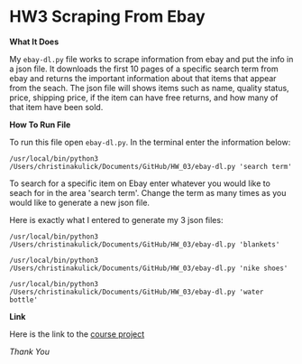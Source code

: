 <h1>HW3 Scraping From Ebay</h1>

**What It Does**

My `ebay-dl.py` file works to scrape information from ebay and put the info in a json file. It downloads the first 10 pages of a specific search term from ebay and returns the important information about that items that appear from the seach. The json file will shows items such as name, quality status, price, shipping price, if the item can have free returns, and how many of that item have been sold.

**How To Run File**

To run this file open `ebay-dl.py`. In the terminal enter the information below:

```
/usr/local/bin/python3 /Users/christinakulick/Documents/GitHub/HW_03/ebay-dl.py 'search term'
```

To search for a specific item on Ebay enter whatever you would like to seach for in the area 'search term'. Change the term as many times as you would like to generate a new json file.

Here is exactly what I entered to generate my 3 json files:

```
/usr/local/bin/python3 /Users/christinakulick/Documents/GitHub/HW_03/ebay-dl.py 'blankets'
```

```
/usr/local/bin/python3 /Users/christinakulick/Documents/GitHub/HW_03/ebay-dl.py 'nike shoes'
```

```
/usr/local/bin/python3 /Users/christinakulick/Documents/GitHub/HW_03/ebay-dl.py 'water bottle'
```

**Link**

Here is the link to the [course project](https://github.com/mikeizbicki/cmc-csci040/tree/2021fall/hw_03)

_Thank You_
